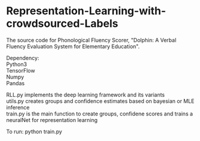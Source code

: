 # Representation-Learning-with-crowdsourced-Labels
The source code for Phonological Fluency Scorer, "Dolphin: A Verbal Fluency Evaluation System for Elementary Education".

Dependency:  
Python3   
TensorFlow  
Numpy   
Pandas 

RLL.py implements the deep learning framework and its variants  
utils.py creates groups and confidence estimates based on bayesian or MLE inference  
train.py is the main function to create groups, confidene scores and trains a neuralNet for representation learning

To run:
python train.py
